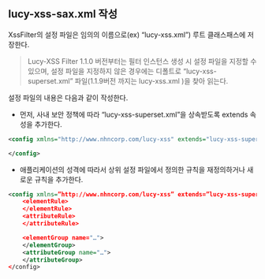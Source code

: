 ## lucy-xss-sax.xml 작성
XssFilter의 설정 파일은 임의의 이름으로(ex) “lucy-xss.xml”) 루트 클래스패스에 저장한다.

> Lucy-XSS Filter 1.1.0 버전부터는 필터 인스턴스 생성 시 설정 파일을 지정할 수 있으며, 설정 파일을 지정하지 않은 경우에는 디폴트로 “lucy-xss-superset.xml” 파일(1.1.9버전 까지는 lucy-xss.xml )을 찾아 읽는다.

설정 파일의 내용은 다음과 같이 작성한다.

- 먼저, 사내 보안 정책에 따라 “lucy-xss-superset.xml”을 상속받도록 extends 속성을 추가한다.

```xml
<config xmlns="http://www.nhncorp.com/lucy-xss" extends="lucy-xss-superset.xml">

</config>

```


- 애플리케이션의 성격에 따라서 상위 설정 파일에서 정의한 규칙을 재정의하거나 새로운 규칙을 추가한다.

```xml
<config xmlns=”http://www.nhncorp.com/lucy-xss” extends=”lucy-xss-superset.xml”>
    <elementRule>
    </elementRule>
    <attributeRule>
    </attributeRule>

    <elementGroup name="…">
    </elementGroup>
    <attributeGroup name="…">
    </attributeGroup>
</config>

```